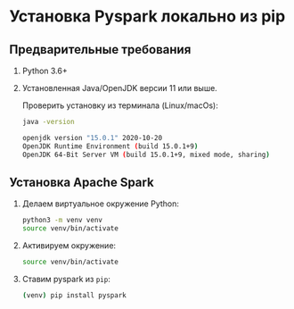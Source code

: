 # Установка Pyspark локально из pip

## Предварительные требования

1. Python 3.6+

2. Установленная Java/OpenJDK версии 11 или выше.

   Проверить установку из терминала (Linux/macOs):

   ```bash
   java -version

   openjdk version "15.0.1" 2020-10-20
   OpenJDK Runtime Environment (build 15.0.1+9)
   OpenJDK 64-Bit Server VM (build 15.0.1+9, mixed mode, sharing)
   ```

## Установка Apache Spark

1. Делаем виртуальное окружение Python:

   ```bash
   python3 -m venv venv
   source venv/bin/activate
   ```

2. Активируем окружение:

   ```bash
   source venv/bin/activate
   ```

3. Ставим pyspark из `pip`:

   ```bash
   (venv) pip install pyspark
   ```
